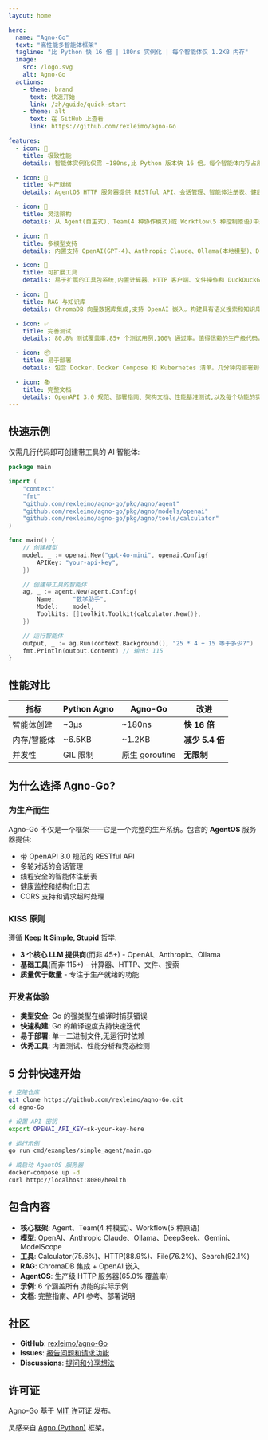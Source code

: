 ```yaml
---
layout: home

hero:
  name: "Agno-Go"
  text: "高性能多智能体框架"
  tagline: "比 Python 快 16 倍 | 180ns 实例化 | 每个智能体仅 1.2KB 内存"
  image:
    src: /logo.svg
    alt: Agno-Go
  actions:
    - theme: brand
      text: 快速开始
      link: /zh/guide/quick-start
    - theme: alt
      text: 在 GitHub 上查看
      link: https://github.com/rexleimo/agno-Go

features:
  - icon: 🚀
    title: 极致性能
    details: 智能体实例化仅需 ~180ns,比 Python 版本快 16 倍。每个智能体内存占用仅 1.2KB,原生支持 Go 并发。

  - icon: 🤖
    title: 生产就绪
    details: AgentOS HTTP 服务器提供 RESTful API、会话管理、智能体注册表、健康监控和开箱即用的全面错误处理。

  - icon: 🧩
    title: 灵活架构
    details: 从 Agent(自主式)、Team(4 种协作模式)或 Workflow(5 种控制原语)中选择,构建您的多智能体系统。

  - icon: 🔌
    title: 多模型支持
    details: 内置支持 OpenAI(GPT-4)、Anthropic Claude、Ollama(本地模型)、DeepSeek、Google Gemini 和 ModelScope。

  - icon: 🔧
    title: 可扩展工具
    details: 易于扩展的工具包系统,内置计算器、HTTP 客户端、文件操作和 DuckDuckGo 搜索。几分钟内创建自定义工具。

  - icon: 💾
    title: RAG 与知识库
    details: ChromaDB 向量数据库集成,支持 OpenAI 嵌入。构建具有语义搜索和知识库的智能代理。

  - icon: ✅
    title: 完善测试
    details: 80.8% 测试覆盖率,85+ 个测试用例,100% 通过率。值得信赖的生产级代码。

  - icon: 📦
    title: 易于部署
    details: 包含 Docker、Docker Compose 和 Kubernetes 清单。几分钟内部署到任何云平台,提供完整部署指南。

  - icon: 📚
    title: 完整文档
    details: OpenAPI 3.0 规范、部署指南、架构文档、性能基准测试,以及每个功能的实际示例。
---
```


## 快速示例

仅需几行代码即可创建带工具的 AI 智能体:

```go
package main

import (
    "context"
    "fmt"
    "github.com/rexleimo/agno-go/pkg/agno/agent"
    "github.com/rexleimo/agno-go/pkg/agno/models/openai"
    "github.com/rexleimo/agno-go/pkg/agno/tools/calculator"
)

func main() {
    // 创建模型
    model, _ := openai.New("gpt-4o-mini", openai.Config{
        APIKey: "your-api-key",
    })

    // 创建带工具的智能体
    ag, _ := agent.New(agent.Config{
        Name:     "数学助手",
        Model:    model,
        Toolkits: []toolkit.Toolkit{calculator.New()},
    })

    // 运行智能体
    output, _ := ag.Run(context.Background(), "25 * 4 + 15 等于多少?")
    fmt.Println(output.Content) // 输出: 115
}
```

## 性能对比

| 指标 | Python Agno | Agno-Go | 改进 |
|--------|-------------|---------|-------------|
| 智能体创建 | ~3μs | ~180ns | **快 16 倍** |
| 内存/智能体 | ~6.5KB | ~1.2KB | **减少 5.4 倍** |
| 并发性 | GIL 限制 | 原生 goroutine | **无限制** |

## 为什么选择 Agno-Go?

### 为生产而生

Agno-Go 不仅是一个框架——它是一个完整的生产系统。包含的 **AgentOS** 服务器提供:

- 带 OpenAPI 3.0 规范的 RESTful API
- 多轮对话的会话管理
- 线程安全的智能体注册表
- 健康监控和结构化日志
- CORS 支持和请求超时处理

### KISS 原则

遵循 **Keep It Simple, Stupid** 哲学:

- **3 个核心 LLM 提供商**(而非 45+) - OpenAI、Anthropic、Ollama
- **基础工具**(而非 115+) - 计算器、HTTP、文件、搜索
- **质量优于数量** - 专注于生产就绪的功能

### 开发者体验

- **类型安全**: Go 的强类型在编译时捕获错误
- **快速构建**: Go 的编译速度支持快速迭代
- **易于部署**: 单一二进制文件,无运行时依赖
- **优秀工具**: 内置测试、性能分析和竞态检测

## 5 分钟快速开始

```bash
# 克隆仓库
git clone https://github.com/rexleimo/agno-Go.git
cd agno-Go

# 设置 API 密钥
export OPENAI_API_KEY=sk-your-key-here

# 运行示例
go run cmd/examples/simple_agent/main.go

# 或启动 AgentOS 服务器
docker-compose up -d
curl http://localhost:8080/health
```

## 包含内容

- **核心框架**: Agent、Team(4 种模式)、Workflow(5 种原语)
- **模型**: OpenAI、Anthropic Claude、Ollama、DeepSeek、Gemini、ModelScope
- **工具**: Calculator(75.6%)、HTTP(88.9%)、File(76.2%)、Search(92.1%)
- **RAG**: ChromaDB 集成 + OpenAI 嵌入
- **AgentOS**: 生产级 HTTP 服务器(65.0% 覆盖率)
- **示例**: 6 个涵盖所有功能的实际示例
- **文档**: 完整指南、API 参考、部署说明

## 社区

- **GitHub**: [rexleimo/agno-Go](https://github.com/rexleimo/agno-Go)
- **Issues**: [报告问题和请求功能](https://github.com/rexleimo/agno-Go/issues)
- **Discussions**: [提问和分享想法](https://github.com/rexleimo/agno-Go/discussions)

## 许可证

Agno-Go 基于 [MIT 许可证](https://github.com/rexleimo/agno-Go/blob/main/LICENSE) 发布。

灵感来自 [Agno (Python)](https://github.com/agno-agi/agno) 框架。
